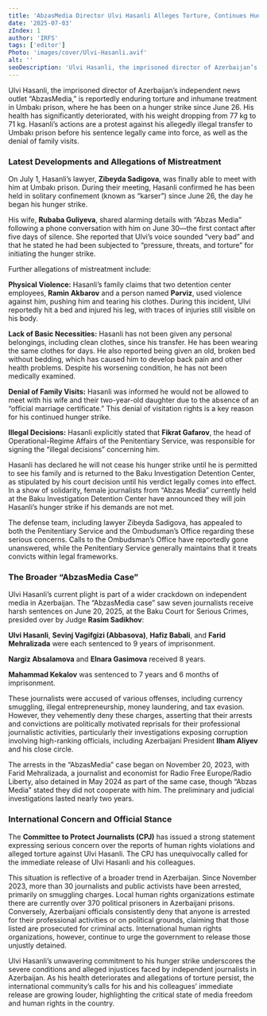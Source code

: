 ```yaml
---
title: 'AbzasMedia Director Ulvi Hasanli Alleges Torture, Continues Hunger Strike in Prison Amidst Deteriorating Health'
date: '2025-07-03'
zIndex: 1
author: 'IRFS'
tags: ['editor']
Photo: 'images/cover/Ulvi-Hasanli.avif'
alt: ''
seoDescription: 'Ulvi Hasanli, the imprisoned director of Azerbaijan’s independent news outlet “AbzasMedia,” is reportedly enduring torture and inhumane treatment in Umbakı prison, where he has been on a hunger strike since June 26. His health has significantly deteriorated, with his weight dropping from 77 kg to 71 kg. Hasanli’s actions are a protest against his allegedly illegal transfer to Umbakı prison before his sentence legally came into force, as well as the denial of family visits.'
---
```

Ulvi Hasanli, the imprisoned director of Azerbaijan’s independent news outlet “AbzasMedia,” is reportedly enduring torture and inhumane treatment in Umbakı prison, where he has been on a hunger strike since June 26. His health has significantly deteriorated, with his weight dropping from 77 kg to 71 kg. Hasanli’s actions are a protest against his allegedly illegal transfer to Umbakı prison before his sentence legally came into force, as well as the denial of family visits.

### Latest Developments and Allegations of Mistreatment

On July 1, Hasanli’s lawyer, **Zibeyda Sadigova**, was finally able to meet with him at Umbakı prison. During their meeting, Hasanli confirmed he has been held in solitary confinement (known as “karser”) since June 26, the day he began his hunger strike.

His wife, **Rubaba Guliyeva**, shared alarming details with “Abzas Media” following a phone conversation with him on June 30—the first contact after five days of silence. She reported that Ulvi’s voice sounded “very bad” and that he stated he had been subjected to “pressure, threats, and torture” for initiating the hunger strike.

Further allegations of mistreatment include:

**Physical Violence:** Hasanli’s family claims that two detention center employees, **Ramin Akbarov** and a person named **Pərviz**, used violence against him, pushing him and tearing his clothes. During this incident, Ulvi reportedly hit a bed and injured his leg, with traces of injuries still visible on his body.

**Lack of Basic Necessities:** Hasanli has not been given any personal belongings, including clean clothes, since his transfer. He has been wearing the same clothes for days. He also reported being given an old, broken bed without bedding, which has caused him to develop back pain and other health problems. Despite his worsening condition, he has not been medically examined.

**Denial of Family Visits:** Hasanli was informed he would not be allowed to meet with his wife and their two-year-old daughter due to the absence of an “official marriage certificate.” This denial of visitation rights is a key reason for his continued hunger strike.

**Illegal Decisions:** Hasanli explicitly stated that **Fikrat Gafarov**, the head of Operational-Regime Affairs of the Penitentiary Service, was responsible for signing the “illegal decisions” concerning him.

Hasanli has declared he will not cease his hunger strike until he is permitted to see his family and is returned to the Baku Investigation Detention Center, as stipulated by his court decision until his verdict legally comes into effect. In a show of solidarity, female journalists from “Abzas Media” currently held at the Baku Investigation Detention Center have announced they will join Hasanli’s hunger strike if his demands are not met.

The defense team, including lawyer Zibeyda Sadigova, has appealed to both the Penitentiary Service and the Ombudsman’s Office regarding these serious concerns. Calls to the Ombudsman’s Office have reportedly gone unanswered, while the Penitentiary Service generally maintains that it treats convicts within legal frameworks.

### The Broader “AbzasMedia Case”

Ulvi Hasanli’s current plight is part of a wider crackdown on independent media in Azerbaijan. The “AbzasMedia case” saw seven journalists receive harsh sentences on June 20, 2025, at the Baku Court for Serious Crimes, presided over by Judge **Rasim Sadikhov**:

**Ulvi Hasanli**, **Sevinj Vagifgizi (Abbasova)**, **Hafiz Babali**, and **Farid Mehralizada** were each sentenced to 9 years of imprisonment.

**Nargiz Absalamova** and **Elnara Gasimova** received 8 years.

**Mahammad Kekalov** was sentenced to 7 years and 6 months of imprisonment.

These journalists were accused of various offenses, including currency smuggling, illegal entrepreneurship, money laundering, and tax evasion. However, they vehemently deny these charges, asserting that their arrests and convictions are politically motivated reprisals for their professional journalistic activities, particularly their investigations exposing corruption involving high-ranking officials, including Azerbaijani President **Ilham Aliyev** and his close circle.

The arrests in the “AbzasMedia” case began on November 20, 2023, with Farid Mehralizada, a journalist and economist for Radio Free Europe/Radio Liberty, also detained in May 2024 as part of the same case, though “Abzas Media” stated they did not cooperate with him. The preliminary and judicial investigations lasted nearly two years.

### International Concern and Official Stance

The **Committee to Protect Journalists (CPJ)** has issued a strong statement expressing serious concern over the reports of human rights violations and alleged torture against Ulvi Hasanli. The CPJ has unequivocally called for the immediate release of Ulvi Hasanli and his colleagues.

This situation is reflective of a broader trend in Azerbaijan. Since November 2023, more than 30 journalists and public activists have been arrested, primarily on smuggling charges. Local human rights organizations estimate there are currently over 370 political prisoners in Azerbaijani prisons. Conversely, Azerbaijani officials consistently deny that anyone is arrested for their professional activities or on political grounds, claiming that those listed are prosecuted for criminal acts. International human rights organizations, however, continue to urge the government to release those unjustly detained.

Ulvi Hasanli’s unwavering commitment to his hunger strike underscores the severe conditions and alleged injustices faced by independent journalists in Azerbaijan. As his health deteriorates and allegations of torture persist, the international community’s calls for his and his colleagues’ immediate release are growing louder, highlighting the critical state of media freedom and human rights in the country.